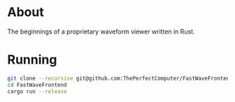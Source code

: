 # About

The beginnings of a proprietary waveform viewer written in Rust.

# Running

```bash
git clone --recursive git@github.com:ThePerfectComputer/FastWaveFrontend.git
cd FastWaveFrontend
cargo run --release
```